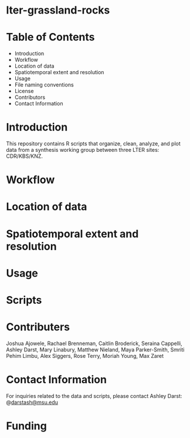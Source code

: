 # lter-grassland-rocks

# Table of Contents
- Introduction
- Workflow
- Location of data
- Spatiotemporal extent and resolution
- Usage
- File naming conventions
- License
- Contributors
- Contact Information

# Introduction
This repository contains R scripts that organize, clean, analyze, and plot data from a synthesis working group between three LTER sites: CDR/KBS/KNZ.

# Workflow

# Location of data

# Spatiotemporal extent and resolution

# Usage

# Scripts

# Contributers

Joshua Ajowele, Rachael Brenneman, Caitlin Broderick, Seraina Cappelli, Ashley Darst, Mary Linabury, Matthew Nieland, Maya Parker-Smith, Smriti Pehim Limbu, Alex Siggers, Rose Terry, Moriah Young, Max Zaret

# Contact Information
For inquiries related to the data and scripts, please contact Ashley Darst: @darstash@msu.edu

# Funding
